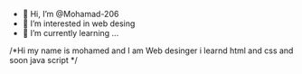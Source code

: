 - 👋 Hi, I’m @Mohamad-206
- 👀 I’m interested in web desing 
- 🌱 I’m currently learning ...

/*Hi my name is mohamed and I am Web desinger i learnd html and css and soon java script */
